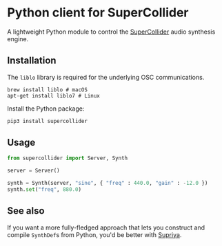 # Python client for SuperCollider

A lightweight Python module to control the [SuperCollider](https://supercollider.github.io) audio synthesis engine.

## Installation

The `liblo` library is required for the underlying OSC communications.

```
brew install liblo # macOS
apt-get install liblo7 # Linux
```

Install the Python package:

```python
pip3 install supercollider
```

## Usage

```python
from supercollider import Server, Synth

server = Server()

synth = Synth(server, "sine", { "freq" : 440.0, "gain" : -12.0 })
synth.set("freq", 880.0)
```

## See also

If you want a more fully-fledged approach that lets you construct and compile `SynthDef`s from Python, you'd be better with [Supriya](https://github.com/josiah-wolf-oberholtzer/supriya).

